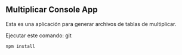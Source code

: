 
## Multiplicar Console App

Esta es una aplicación para generar archivos de tablas de multiplicar.

Ejecutar este comando:
git
```
npm install
```